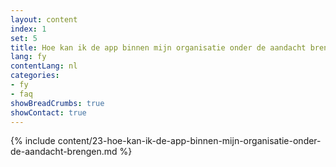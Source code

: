 ```yaml
---
layout: content
index: 1
set: 5
title: Hoe kan ik de app binnen mijn organisatie onder de aandacht brengen?
lang: fy
contentLang: nl
categories:
- fy
- faq
showBreadCrumbs: true
showContact: true
---
```

{% include content/23-hoe-kan-ik-de-app-binnen-mijn-organisatie-onder-de-aandacht-brengen.md %}
